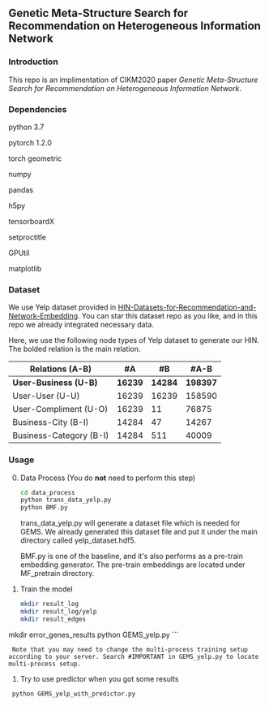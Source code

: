 ## Genetic Meta-Structure Search for Recommendation on Heterogeneous Information Network

### 

### Introduction

This repo is an implimentation of CIKM2020 paper *Genetic Meta-Structure Search for Recommendation on Heterogeneous Information Network*.



### Dependencies

python 3.7

pytorch 1.2.0

torch geometric

numpy

pandas

h5py

tensorboardX

setproctitle

GPUtil

matplotlib





### Dataset

We use Yelp dataset provided in [HIN-Datasets-for-Recommendation-and-Network-Embedding](https://github.com/librahu/HIN-Datasets-for-Recommendation-and-Network-Embedding). You can star this dataset repo as you like, and in this repo we already integrated necessary data.

Here, we use the following node types of Yelp dataset to generate our HIN. The bolded relation is the main relation.

| Relations (A-B) | #A | #B | #A-B|
| ------ | ----------- | ----------- | ----------- |
| **User-Business (U-B)** | **16239** | **14284** | **198397** |
| User-User (U-U)   | 16239 | 16239 | 158590 |
| User-Compliment (U-O)   | 16239 | 11 | 76875 |
| Business-City (B-I)   | 14284 | 47 | 14267 |
| Business-Category (B-I)   | 14284 | 511 | 40009 |



### Usage

 0. Data Process (You do **not** need to perform this step)

     ``` bash
     cd data_process
     python trans_data_yelp.py
     python BMF.py
     ```

     trans_data_yelp.py will generate a dataset file which is needed for GEMS. We already generated this dataset file and put it under the main directory called yelp_dataset.hdf5.

     BMF.py is one of the baseline, and it's also performs as a pre-train embedding generator. The pre-train embeddings are located under MF_pretrain directory.

 1. Train the model

     ``` bash
     mkdir result_log
     mkdir result_log/yelp
     mkdir result_edges
mkdir error_genes_results
     python GEMS_yelp.py
     ```
     
     Note that you may need to change the multi-process training setup according to your server. Search #IMPORTANT in GEMS_yelp.py to locate multi-process setup.
     
     
     
1. Try to use predictor when you got some results
  
  ```bash
   python GEMS_yelp_with_predictor.py
  ```
  ​      




​     
